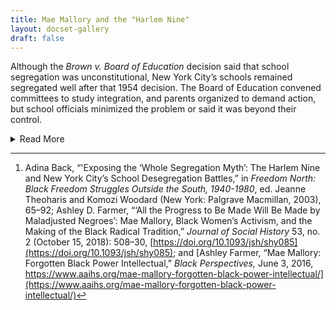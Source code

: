 ```yaml
---
title: Mae Mallory and the "Harlem Nine"
layout: docset-gallery
draft: false
---
```


Although the *Brown v. Board of Education* decision said that school segregation was unconstitutional, New York City’s schools remained segregated well after that 1954 decision. The Board of Education convened committees to study integration, and parents organized to demand action, but school officials minimized the problem or said it was beyond their control.

<details>
  <summary>Read More</summary>

In 1957, a group of Harlem parents, including activist and mother of two Mae Mallory, sued the Board of Education. Then they organized a boycott to highlight segregation and inequality in their children’s junior high schools. They wanted to bring an end to overcrowding, unsafe and unclean conditions in school buildings, lack of teaching resources, and unprepared teachers. By boycotting, the parents put themselves and their families in danger. State law required that students attend school, and parents who kept their children out of school could be required to pay a fine or go to prison.

Through their protest the parents won different school placements for their own children, but many of the policies they opposed stayed in place. [New Yorkers used boycotts to protest unequal education in the decades to come.](https://nyccivilrightshistory.org/site-preview/topics/boycotting-ny-schools/) Still, the Harlem Nine helped draw attention to the problem of racial segregation in New York’s schools. And a judge ruled that the Board of Education was responsible for, and should take action to address, segregation.[^1]

[^1]: Adina Back, “'Exposing the ‘Whole Segregation Myth’: The Harlem Nine and New York City’s School Desegregation Battles,” in *Freedom North: Black Freedom Struggles Outside the South, 1940-1980*, ed. Jeanne Theoharis and Komozi Woodard (New York: Palgrave Macmillan, 2003), 65–92; Ashley D. Farmer, “‘All the Progress to Be Made Will Be Made by Maladjusted Negroes’: Mae Mallory, Black Women’s Activism, and the Making of the Black Radical Tradition,” *Journal of Social History* 53, no. 2 (October 15, 2018): 508–30, [https://doi.org/10.1093/jsh/shy085](https://doi.org/10.1093/jsh/shy085); and [Ashley Farmer, “Mae Mallory: Forgotten Black Power Intellectual,” *Black Perspectives,* June 3, 2016, https://www.aaihs.org/mae-mallory-forgotten-black-power-intellectual/](https://www.aaihs.org/mae-mallory-forgotten-black-power-intellectual/)

</details>
